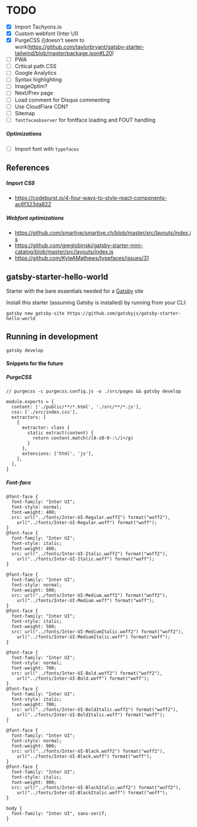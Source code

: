 
# TODO

- [x] Import Tachyons.io
- [x] Custom webfont (Inter UI)
- [x] PurgeCSS ([doesn't seem to work(https://github.com/taylorbryant/gatsby-starter-tailwind/blob/master/package.json#L20)
- [ ] PWA
- [ ] Critical path CSS
- [ ] Google Analytics
- [ ] Syntax highlighting
- [ ] ImageOptim?
- [ ] Next/Prev page
- [ ] Load comment for Disqus commenting
- [ ] Use CloudFlare CDN?
- [ ] Sitemap
- [ ] `fontfaceobserver` for fontface loading and FOUT handling

##### Optimizations
- [ ] Import font with `typefaces`

## References
##### Import CSS
- https://codeburst.io/4-four-ways-to-style-react-components-ac6f323da822
##### Webfont optimizations
- https://github.com/smartive/smartive.ch/blob/master/src/layouts/index.js
- https://github.com/greglobinski/gatsby-starter-mini-catalog/blob/master/src/layouts/index.js
- https://github.com/KyleAMathews/typefaces/issues/31
## gatsby-starter-hello-world
Starter with the bare essentials needed for a [Gatsby](https://www.gatsbyjs.org/) site

Install this starter (assuming Gatsby is installed) by running from your CLI:
```
gatsby new gatsby-site https://github.com/gatsbyjs/gatsby-starter-hello-world
```

## Running in development
`gatsby develop`

#### Snippets for the future

##### PurgeCSS
```
// purgecss -c purgecss.config.js -o ./src/pages && gatsby develop

module.exports = {
  content: ['./public/**/*.html', './src/**/*.js'],
  css: ['./src/index.css'],
  extractors: [
    {
      extractor: class {
        static extract(content) {
          return content.match(/[A-z0-9-:\/]+/g)
        }
      },
      extensions: ['html', 'js'],
    },
  ],
}
```

##### Font-face
```
@font-face {
  font-family: "Inter UI";
  font-style: normal;
  font-weight: 400;
  src: url("../fonts/Inter-UI-Regular.woff2") format("woff2"),
    url("../fonts/Inter-UI-Regular.woff") format("woff");
}
@font-face {
  font-family: "Inter UI";
  font-style: italic;
  font-weight: 400;
  src: url("../fonts/Inter-UI-Italic.woff2") format("woff2"),
    url("../fonts/Inter-UI-Italic.woff") format("woff");
}

@font-face {
  font-family: "Inter UI";
  font-style: normal;
  font-weight: 500;
  src: url("../fonts/Inter-UI-Medium.woff2") format("woff2"),
    url("../fonts/Inter-UI-Medium.woff") format("woff");
}
@font-face {
  font-family: "Inter UI";
  font-style: italic;
  font-weight: 500;
  src: url("../fonts/Inter-UI-MediumItalic.woff2") format("woff2"),
    url("../fonts/Inter-UI-MediumItalic.woff") format("woff");
}

@font-face {
  font-family: "Inter UI";
  font-style: normal;
  font-weight: 700;
  src: url("../fonts/Inter-UI-Bold.woff2") format("woff2"),
    url("../fonts/Inter-UI-Bold.woff") format("woff");
}
@font-face {
  font-family: "Inter UI";
  font-style: italic;
  font-weight: 700;
  src: url("../fonts/Inter-UI-BoldItalic.woff2") format("woff2"),
    url("../fonts/Inter-UI-BoldItalic.woff") format("woff");
}

@font-face {
  font-family: "Inter UI";
  font-style: normal;
  font-weight: 900;
  src: url("../fonts/Inter-UI-Black.woff2") format("woff2"),
    url("../fonts/Inter-UI-Black.woff") format("woff");
}
@font-face {
  font-family: "Inter UI";
  font-style: italic;
  font-weight: 900;
  src: url("../fonts/Inter-UI-BlackItalic.woff2") format("woff2"),
    url("../fonts/Inter-UI-BlackItalic.woff") format("woff");
}

body {
  font-family: "Inter UI", sans-serif;
}
```
